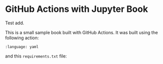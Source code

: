 GitHub Actions with Jupyter Book
================================

Test add.

This is a small sample book built with GitHub Actions. It was built using the
following action:

```{literalinclude} .github/workflows/book.yml
:language: yaml
```

and this `requirements.txt` file:

```{literalinclude} requirements.txt
```
